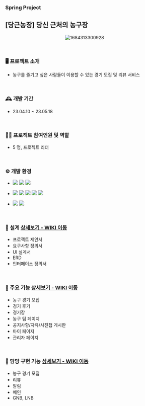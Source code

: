 
<div>
  
### Spring Project 

## [당근농장] 당신 근처의 농구장
<div align="center" cursor="default">

  ![1684313300928](https://github.com/leemyunga/CarrotFarm/assets/104979981/0db70063-4eaf-49fb-9fdf-b4e2ef6d258a)

</div>
<br/>



### 🖥️ 프로젝트 소개
* 농구를 즐기고 싶은 사람들이 이용할 수 있는 경기 모집 및 리뷰 서비스

<br/>

### 🕰️ 개발 기간
* 23.04.10 ~ 23.05.18

<br/>

### ⛹🏻 프로젝트 참여인원 및 역할
* 5 명, 
프로젝트 리더

<br/>

### ⚙️ 개발 환경
* <img src="https://img.shields.io/badge/JAVA-007396?style=for-the-badge&logo=java&logoColor=white"> <img src="https://img.shields.io/badge/Spring-6DB33F?style=for-the-badge&logo=Spring&logoColor=white"> <img src="https://img.shields.io/badge/mariaDB-003545?style=for-the-badge&logo=mariaDB&logoColor=white">

* <img src="https://img.shields.io/badge/javascript-F7DF1E?style=for-the-badge&logo=javascript&logoColor=black"> <img src="https://img.shields.io/badge/jquery-0769AD?style=for-the-badge&logo=jquery&logoColor=white"> <img src="https://img.shields.io/badge/html-E34F26?style=for-the-badge&logo=html5&logoColor=white"> <img src="https://img.shields.io/badge/css-1572B6?style=for-the-badge&logo=css3&logoColor=white"> <img src="https://img.shields.io/badge/bootstrap-7952B3?style=for-the-badge&logo=bootstrap&logoColor=white">
 
* <img src="https://img.shields.io/badge/github-181717?style=for-the-badge&logo=github&logoColor=white"> <img src="https://img.shields.io/badge/apache tomcat-F8DC75?style=for-the-badge&logo=apachetomcat&logoColor=white">
     
<br/>

### 📑 설계     <a href="#" >상세보기 - WIKI 이동</a>
* 프로젝트 제안서
* 요구사항 정의서
* UI 설계서
* ERD
* 인터페이스 정의서
<br/>

### 📌 주요 기능      <a href="#" >상세보기 - WIKI 이동</a>
*  농구 경기 모집
*  경기 후기
*  경기장
*  농구 팀 페이지
*  공지사항/자유/사진첩 게시판
*  마이 페이지
*  관리자 페이지

<br/>

### 📌 담당 구현 기능      <a href="#" >상세보기 - WIKI 이동</a>
*  농구 경기 모집
*  리뷰 
*  알림
*  메인
*  GNB, LNB


